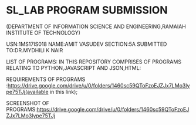 # SL_LAB PROGRAM SUBMISSION

(DEPARTMENT OF INFORMATION SCIENCE AND ENGINEERING,RAMAIAH INSTITUTE OF TECHNOLOGY)

USN:1MS17IS018
NAME:AMIT VASUDEV
SECTION:5A
SUBMITTED TO:DR.MYDHILI K NAIR

LIST OF PROGRAMS:
IN THIS REPOSITORY COMPRISES OF PROGRAMS RELATING TO PYTHON,JAVASCRIPT AND JSON,HTML:
 
 
 REQUIREMENTS OF PROGRAMS :https://drive.google.com/drive/u/0/folders/1460sc59QToFzoEJZJx7LMo3lype75TJj(available in this link);
 
 SCREENSHOT OF PROGRAMS:https://drive.google.com/drive/u/0/folders/1460sc59QToFzoEJZJx7LMo3lype75TJj
 
 
